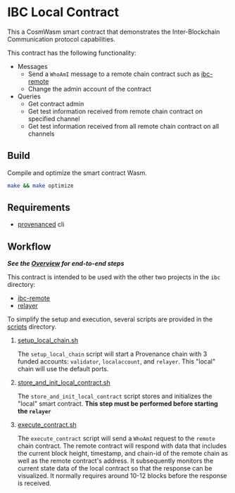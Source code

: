 # IBC Local Contract

This a CosmWasm smart contract that demonstrates the Inter-Blockchain Communication protocol capabilities.

This contract has the following functionality:

- Messages
  - Send a `WhoAmI` message to a remote chain contract such as [ibc-remote](../remote/README.md)
  - Change the admin account of the contract
- Queries
  - Get contract admin
  - Get test information received from remote chain contract on specified channel
  - Get test information received from all remote chain contract on all channels

## Build

Compile and optimize the smart contract Wasm.

```bash
make && make optimize
```

## Requirements

- [provenanced](https://github.com/provenance-io/provenance/releases) cli

## Workflow

***See the [Overview](../README.md) for end-to-end steps***

This contract is intended to be used with the other two projects in the `ibc` directory:
- [ibc-remote](../remote/README.md)
- [relayer](../relayer/README.md)

To simplify the setup and execution, several scripts are provided in the [scripts](scripts) directory.

1. [setup_local_chain.sh](scripts/setup_local_chain.sh)
  
    The `setup_local_chain` script will start a Provenance chain with 3 funded accounts: `validator`, `localaccount`, and `relayer`.
    This "local" chain will use the default ports.


3. [store_and_init_local_contract.sh](scripts/store_and_init_local_contract.sh)
    
    The `store_and_init_local_contract` script stores and initializes the "local" smart contract. **This step must be performed before starting the 
    `relayer`**


3. [execute_contract.sh](scripts/execute_contract.sh)

    The `execute_contract` script will send a `WhoAmI` request to the `remote` chain contract. The remote contract will
    respond with data that includes the current block height, timestamp, and chain-id of the remote chain as well as the
    remote contract's address. It subsequently monitors the current state data of the local contract so that the
    response can be visualized. It normally requires around 10-12 blocks before the response is received.